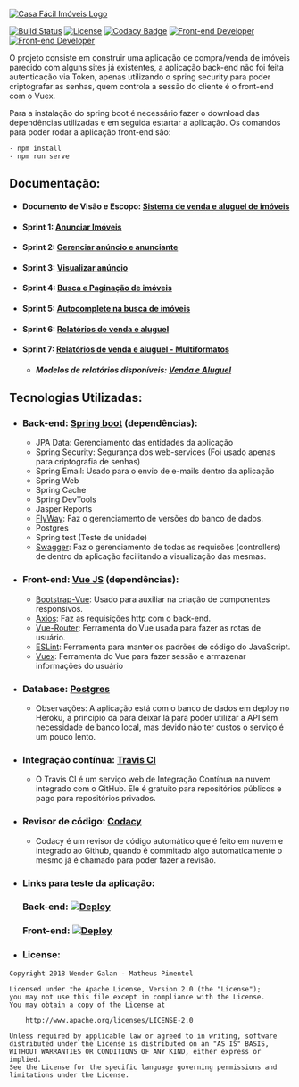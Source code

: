 [![Casa Fácil Imóveis Logo](https://github.com/WenderGalan/casa-facil-imoveis/blob/master/imagens/logo-photoshop-preto.png?raw=true)](https://github.com/WenderGalan/casa-facil-imoveis)

[![Build Status](https://travis-ci.org/WenderGalan/casa-facil-imoveis.svg?branch=master)](https://travis-ci.org/WenderGalan/casa-facil-imoveis) [![License](https://img.shields.io/badge/License-Apache%202.0-blue.svg)](https://opensource.org/licenses/Apache-2.0) [![Codacy Badge](https://api.codacy.com/project/badge/Grade/8c042476b08747baa4d6ece7b16f0708)](https://www.codacy.com/project/WenderGalan/casa-facil-imoveis/dashboard?utm_source=github.com&amp;utm_medium=referral&amp;utm_content=WenderGalan/casa-facil-imoveis&amp;utm_campaign=Badge_Grade_Dashboard) [![Front-end Developer](https://img.shields.io/badge/Front--end%20developer-Matheus%20Pimentel-brightgreen.svg)](https://github.com/MatheusPimentel) [![Front-end Developer](https://img.shields.io/badge/Back--end%20developer-Wender%20Galan-brightgreen.svg)](https://github.com/WenderGalan)

O projeto consiste em construir uma aplicação de compra/venda de imóveis parecido com alguns sites já existentes, a aplicação back-end não foi feita autenticação via Token, apenas utilizando o spring security para poder criptografar as senhas, quem controla a sessão do cliente é o front-end com o Vuex.

Para a instalação do spring boot é necessário fazer o download das dependências utilizadas e em seguida estartar a aplicação. Os comandos para poder rodar a aplicação front-end são:

```
- npm install
- npm run serve
```

## Documentação:
 - #### Documento de Visão e Escopo: [Sistema de venda e aluguel de imóveis](https://github.com/WenderGalan/casa-facil-imoveis/blob/master/Documenta%C3%A7%C3%A3o/Documento%20de%20Vis%C3%A3o%20e%20Escopo.pdf)
 - #### Sprint 1: [Anunciar Imóveis](https://github.com/WenderGalan/casa-facil-imoveis/blob/master/Documenta%C3%A7%C3%A3o/Sprint%201%20-%20Anunciar%20im%C3%B3veis.pdf)
 - #### Sprint 2: [Gerenciar anúncio e anunciante](https://github.com/WenderGalan/casa-facil-imoveis/blob/master/Documenta%C3%A7%C3%A3o/Sprint%202%20-%20Gerenciar%20an%C3%BAncio%20e%20anunciante.pdf)
 - #### Sprint 3: [Visualizar anúncio](https://github.com/WenderGalan/casa-facil-imoveis/blob/master/Documenta%C3%A7%C3%A3o/Sprint%203%20-%20Visualizar%20an%C3%BAncio.pdf)
  - #### Sprint 4: [Busca e Paginação de imóveis](https://github.com/WenderGalan/casa-facil-imoveis/blob/master/Documenta%C3%A7%C3%A3o/Sprint%204%20-%20Busca%20e%20Pagina%C3%A7%C3%A3o%20de%20im%C3%B3veis.pdf)
  - #### Sprint 5: [Autocomplete na busca de imóveis](https://github.com/WenderGalan/casa-facil-imoveis/blob/master/Documenta%C3%A7%C3%A3o/Sprint%205%20-%20Autocomplete%20na%20busca%20de%20im%C3%B3veis.pdf)
 - #### Sprint 6: [Relatórios de venda e aluguel](https://github.com/WenderGalan/casa-facil-imoveis/blob/master/Documenta%C3%A7%C3%A3o/Sprint%206%20-%20Relat%C3%B3rios%20de%20Venda%20e%20Aluguel.pdf)
 - #### Sprint 7: [Relatórios de venda e aluguel - Multiformatos](https://github.com/WenderGalan/casa-facil-imoveis/blob/master/Documenta%C3%A7%C3%A3o/Sprint%207%20-%20Relat%C3%B3rios%20de%20Venda%20e%20Aluguel%20-%20Multiformatos.pdf) 
   - ##### Modelos de relatórios disponíveis: [Venda e Aluguel](https://github.com/WenderGalan/casa-facil-imoveis/tree/master/Relat%C3%B3rios)
 
## Tecnologias Utilizadas:

 - ### Back-end: [Spring boot](https://spring.io/projects/spring-boot) (dependências):
    - JPA Data: Gerenciamento das entidades da aplicação
    - Spring Security: Segurança dos web-services (Foi usado apenas para criptografia de senhas)
    - Spring Email: Usado para o envio de e-mails dentro da aplicação
    - Spring Web
    - Spring Cache
    - Spring DevTools
    - Jasper Reports
    - [FlyWay](https://flywaydb.org/): Faz o gerenciamento de versões do banco de dados.
    - Postgres
    - Spring test (Teste de unidade)
    - [Swagger](https://swagger.io/): Faz o gerenciamento de todas as requisões (controllers) de dentro da aplicação facilitando a visualização das mesmas.
    
- ### Front-end: [Vue JS](https://vuejs.org/) (dependências):
     - [Bootstrap-Vue](https://bootstrap-vue.js.org/docs/): Usado para auxiliar na criação de componentes responsivos.
     - [Axios](https://github.com/axios/axios): Faz as requisições http com o back-end.
     - [Vue-Router](https://router.vuejs.org/): Ferramenta do Vue usada para fazer as rotas de usuário.
     - [ESLint](https://eslint.org/): Ferramenta para manter os padrões de código do JavaScript.
     - [Vuex](https://vuex.vuejs.org/): Ferramenta do Vue para fazer sessão e armazenar informações do usuário 
    
- ### Database: [Postgres](https://www.postgresql.org/)
    - Observações: A aplicação está com o banco de dados em deploy no Heroku, a principio da para deixar lá para poder utilizar a API sem necessidade de banco local, mas devido não ter custos o serviço é um pouco lento.
    
- ### Integração contínua: [Travis CI](https://travis-ci.org/)
     - O Travis CI é um serviço web de Integração Contínua na nuvem integrado com o GitHub. Ele é gratuito para repositórios públicos e pago para repositórios privados.
- ### Revisor de código: [Codacy](https://www.codacy.com/)
     - Codacy é um revisor de código automático que é feito em nuvem e integrado ao Github, quando é commitado algo automaticamente o mesmo já é chamado para poder fazer a revisão.

- ### Links para teste da aplicação:

     ### Back-end: [![Deploy](https://www.herokucdn.com/deploy/button.png)](https://casa-facil-imoveis.herokuapp.com/swagger-ui.html)
     ### Front-end: [![Deploy](https://www.herokucdn.com/deploy/button.png)](https://casa-facil-imoveis.herokuapp.com/)

- ### License:
```
Copyright 2018 Wender Galan - Matheus Pimentel

Licensed under the Apache License, Version 2.0 (the "License");
you may not use this file except in compliance with the License.
You may obtain a copy of the License at

    http://www.apache.org/licenses/LICENSE-2.0

Unless required by applicable law or agreed to in writing, software
distributed under the License is distributed on an "AS IS" BASIS,
WITHOUT WARRANTIES OR CONDITIONS OF ANY KIND, either express or implied.
See the License for the specific language governing permissions and
limitations under the License.
```
